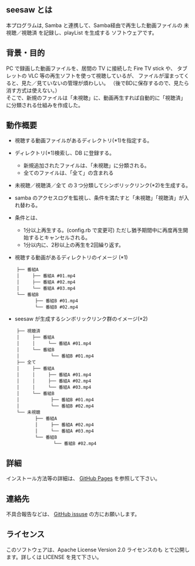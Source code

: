 
## seesaw とは

本プログラムは,
Samba と連携して、Samba経由で再生した動画ファイルの
未視聴／視聴済 を記録し、playList を生成する
ソフトウェアです。

## 背景・目的

PC で録画した動画ファイルを、居間の TV に接続した Fire TV stick や、
タブレットの VLC 等の再生ソフトを使って視聴しているが、
ファイルが溜まってくると、見た／見ていないの管理が煩わしい。
（後でBDに保存するので、見たら消す方式は使えない。）
<br>
そこで、新規のファイルは「未視聴」に、動画再生すれば自動的に「視聴済」
に分類される仕組みを作成した。


## 動作概要

* 視聴する動画ファイルがあるディレクトリ(*1)を指定する。
* ディレクトリ(*1)検索し、DB に登録する。
  * 新規追加されたファイルは、「未視聴」に分類される。
  * 全てのファイルは、「全て」の含まれる
* 未視聴／視聴済／全て の３つ分類してシンボリックリンク(*2)を生成する。
* samba のアクセスログを監視し、条件を満たすと「未視聴」「視聴済」が入れ替わる。
* 条件とは、
  * 1分以上再生する。(config.rb で変更可) ただし猶予期間中に再度再生開始するとキャンセルされる。
  * 1分以内に、2秒以上の再生を2回繰り返す。


* 視聴する動画があるディレクトリのイメージ (*1)
```
    ├── 番組A
    │     ├── 番組A #01.mp4
    │     ├── 番組A #02.mp4
    │     └── 番組A #03.mp4
    └── 番組B
           ├── 番組B #01.mp4
           └── 番組B #02.mp4
```

* seesaw が生成するシンボリックリンク群のイメージ(*2)
```
    ├── 視聴済
    │     ├── 番組A
    │     │     └── 番組A #01.mp4
    │     └── 番組B
    │            └── 番組B #01.mp4
    ├── 全て
    │     ├── 番組A
    │     │     ├── 番組A #01.mp4
    │     │     ├── 番組A #02.mp4
    │     │     └── 番組A #03.mp4
    │     └── 番組B
    │            ├── 番組B #01.mp4
    │            └── 番組B #02.mp4
    └── 未視聴
           ├── 番組A
           │     ├── 番組A #02.mp4
           │     └── 番組A #03.mp4
           └── 番組B
                  └── 番組B #02.mp4
```

## 詳細
インストール方法等の詳細は、
[GitHub Pages](https://kaikoma-soft.github.io/seesaw.html)
を参照して下さい。



## 連絡先

不具合報告などは、
[GitHub issuse](https://github.com/kaikoma-soft/seesaw/issues)
の方にお願いします。


## ライセンス
このソフトウェアは、Apache License Version 2.0 ライセンスのも
とで公開します。詳しくは LICENSE を見て下さい。



